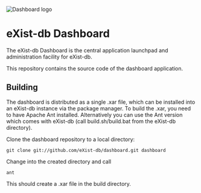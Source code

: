 ![Dashboard logo](/eXist-db/dashboard/raw/master/icon.png)

eXist-db Dashboard
==================

The eXist-db Dashboard is the central application launchpad and administration facility for eXist-db.

This repository contains the source code of the dashboard application.

Building
--------

The dashboard is distributed as a single .xar file, which can be installed into an eXist-db instance via the package manager. To build the .xar, you need to have Apache Ant installed. Alternatively you can use the Ant version which comes with eXist-db (call build.sh/build.bat from the eXist-db directory). 

Clone the dashboard repository to a local directory:

	git clone git://github.com/eXist-db/dashboard.git dashboard

Change into the created directory and call

	ant

This should create a .xar file in the build directory.